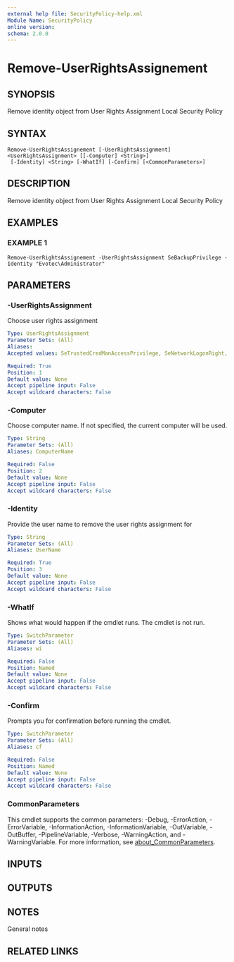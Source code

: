```yaml
---
external help file: SecurityPolicy-help.xml
Module Name: SecurityPolicy
online version:
schema: 2.0.0
---
```


# Remove-UserRightsAssignement

## SYNOPSIS
Remove identity object from User Rights Assignment Local Security Policy

## SYNTAX

```
Remove-UserRightsAssignement [-UserRightsAssignment] <UserRightsAssignment> [[-Computer] <String>]
 [-Identity] <String> [-WhatIf] [-Confirm] [<CommonParameters>]
```

## DESCRIPTION
Remove identity object from User Rights Assignment Local Security Policy

## EXAMPLES

### EXAMPLE 1
```
Remove-UserRightsAssignement -UserRightsAssignment SeBackupPrivilege -Identity "Evotec\Administrator"
```

## PARAMETERS

### -UserRightsAssignment
Choose user rights assignment

```yaml
Type: UserRightsAssignment
Parameter Sets: (All)
Aliases:
Accepted values: SeTrustedCredManAccessPrivilege, SeNetworkLogonRight, SeTcbPrivilege, SeMachineAccountPrivilege, SeIncreaseQuotaPrivilege, SeInteractiveLogonRight, SeRemoteInteractiveLogonRight, SeBackupPrivilege, SeChangeNotifyPrivilege, SeSystemtimePrivilege, SeTimeZonePrivilege, SeCreatePagefilePrivilege, SeCreateTokenPrivilege, SeCreateGlobalPrivilege, SeCreatePermanentPrivilege, SeCreateSymbolicLinkPrivilege, SeDebugPrivilege, SeDenyNetworkLogonRight, SeDenyBatchLogonRight, SeDenyServiceLogonRight, SeDenyInteractiveLogonRight, SeDenyRemoteInteractiveLogonRight, SeEnableDelegationPrivilege, SeRemoteShutdownPrivilege, SeAuditPrivilege, SeImpersonatePrivilege, SeIncreaseWorkingSetPrivilege, SeIncreaseBasePriorityPrivilege, SeLoadDriverPrivilege, SeLockMemoryPrivilege, SeBatchLogonRight, SeServiceLogonRight, SeSecurityPrivilege, SeRelabelPrivilege, SeSystemEnvironmentPrivilege, SeManageVolumePrivilege, SeProfileSingleProcessPrivilege, SeSystemProfilePrivilege, SeUndockPrivilege, SeAssignPrimaryTokenPrivilege, SeRestorePrivilege, SeShutdownPrivilege, SeSyncAgentPrivilege, SeTakeOwnershipPrivilege, SeDelegateSessionUserImpersonatePrivilege

Required: True
Position: 1
Default value: None
Accept pipeline input: False
Accept wildcard characters: False
```

### -Computer
Choose computer name.
If not specified, the current computer will be used.

```yaml
Type: String
Parameter Sets: (All)
Aliases: ComputerName

Required: False
Position: 2
Default value: None
Accept pipeline input: False
Accept wildcard characters: False
```

### -Identity
Provide the user name to remove the user rights assignment for

```yaml
Type: String
Parameter Sets: (All)
Aliases: UserName

Required: True
Position: 3
Default value: None
Accept pipeline input: False
Accept wildcard characters: False
```

### -WhatIf
Shows what would happen if the cmdlet runs.
The cmdlet is not run.

```yaml
Type: SwitchParameter
Parameter Sets: (All)
Aliases: wi

Required: False
Position: Named
Default value: None
Accept pipeline input: False
Accept wildcard characters: False
```

### -Confirm
Prompts you for confirmation before running the cmdlet.

```yaml
Type: SwitchParameter
Parameter Sets: (All)
Aliases: cf

Required: False
Position: Named
Default value: None
Accept pipeline input: False
Accept wildcard characters: False
```

### CommonParameters
This cmdlet supports the common parameters: -Debug, -ErrorAction, -ErrorVariable, -InformationAction, -InformationVariable, -OutVariable, -OutBuffer, -PipelineVariable, -Verbose, -WarningAction, and -WarningVariable. For more information, see [about_CommonParameters](http://go.microsoft.com/fwlink/?LinkID=113216).

## INPUTS

## OUTPUTS

## NOTES
General notes

## RELATED LINKS
